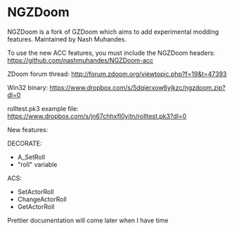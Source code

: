 NGZDoom
=======

NGZDoom is a fork of GZDoom which aims to add experimental modding features. Maintained by Nash Muhandes.

To use the new ACC features, you must include the NGZDoom headers: https://github.com/nashmuhandes/NGZDoom-acc

ZDoom forum thread: http://forum.zdoom.org/viewtopic.php?f=19&t=47393

Win32 binary: https://www.dropbox.com/s/5dqierxow6yjkzc/ngzdoom.zip?dl=0

rolltest.pk3 example file: https://www.dropbox.com/s/jn67chhxfl0yitn/rolltest.pk3?dl=0

New features:

DECORATE:
- A_SetRoll
- "roll" variable

ACS:
- SetActorRoll
- ChangeActorRoll
- GetActorRoll

Prettier documentation will come later when I have time
